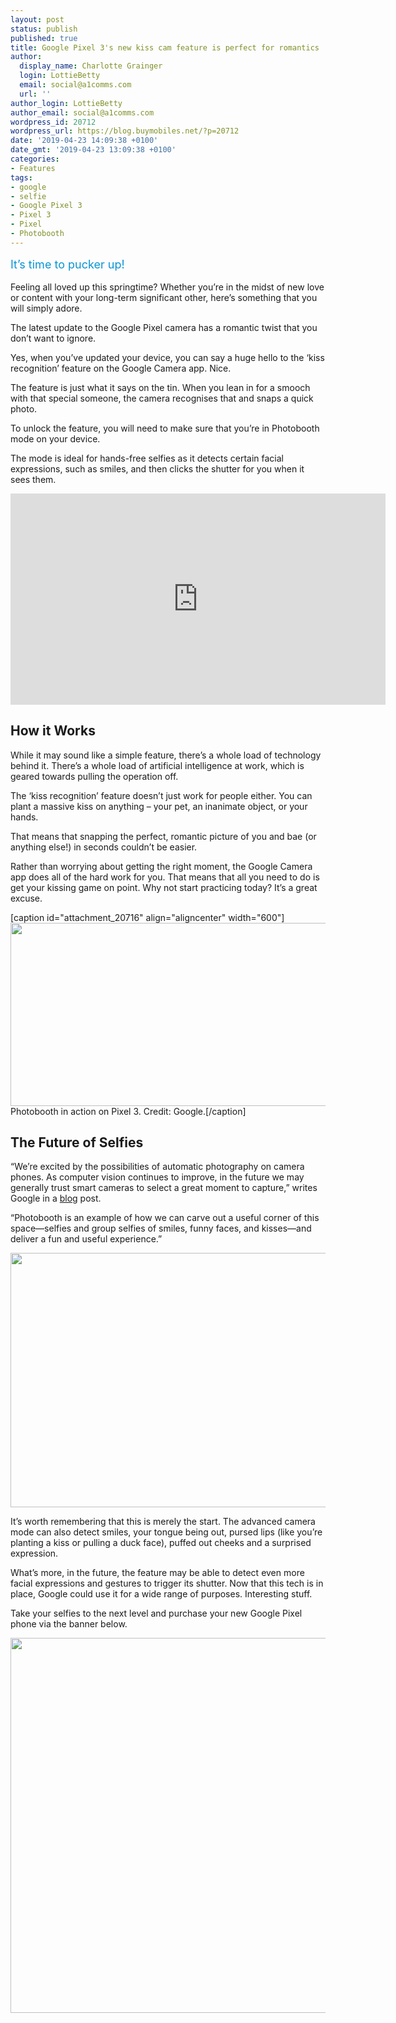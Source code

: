 ```yaml
---
layout: post
status: publish
published: true
title: Google Pixel 3's new kiss cam feature is perfect for romantics
author:
  display_name: Charlotte Grainger
  login: LottieBetty
  email: social@a1comms.com
  url: ''
author_login: LottieBetty
author_email: social@a1comms.com
wordpress_id: 20712
wordpress_url: https://blog.buymobiles.net/?p=20712
date: '2019-04-23 14:09:38 +0100'
date_gmt: '2019-04-23 13:09:38 +0100'
categories:
- Features
tags:
- google
- selfie
- Google Pixel 3
- Pixel 3
- Pixel
- Photobooth
---
```

<p><!-- wp:paragraph --></p>
<p><span class="postStandFirst" style="color: #0896d5; line-height: 26px; font-size: 18px;">It&rsquo;s time to pucker up!</span></p>
<p><!-- /wp:paragraph --></p>
<p>Feeling all loved up this springtime? Whether you&rsquo;re in the midst of new love or content with your long-term significant other, here&rsquo;s something that you will simply adore.</p>
<p>The latest update to the Google Pixel camera has a romantic twist that you don&rsquo;t want to ignore.</p>
<p>Yes, when you&rsquo;ve updated your device, you can say a huge hello to the &lsquo;kiss recognition&rsquo; feature on the Google Camera app. Nice.</p>
<p>The feature is just what it says on the tin. When you lean in for a smooch with that special someone, the camera recognises that and snaps a quick photo.</p>
<p>To unlock the feature, you will need to make sure that you&rsquo;re in Photobooth mode on your device.</p>
<p>The mode is ideal for hands-free selfies as it detects certain facial expressions, such as smiles, and then clicks the shutter for you when it sees them.</p>
<p><iframe src="https://www.youtube.com/embed/vKSA_idPZkc" width="600" height="338" frameborder="0" allowfullscreen="allowfullscreen"></iframe></p>
<h2>How it Works</h2>
<p>While it may sound like a simple feature, there&rsquo;s a whole load of technology behind it. There&rsquo;s a whole load of artificial intelligence at work, which is geared towards pulling the operation off.</p>
<p>The &lsquo;kiss recognition&rsquo; feature doesn&rsquo;t just work for people either. You can plant a massive kiss on anything &ndash; your pet, an inanimate object, or your hands.</p>
<p>That means that snapping the perfect, romantic picture of you and bae (or anything else!) in seconds couldn&rsquo;t be easier.</p>
<p>Rather than worrying about getting the right moment, the Google Camera app does all of the hard work for you. That means that all you need to do is get your kissing game on point. Why not start practicing today? It&rsquo;s a great excuse.</p>
<p>[caption id="attachment_20716" align="aligncenter" width="600"]<img class="wp-image-20716 size-full" src="https://storage.googleapis.com/a1comms-blog-buymobiles/1/2019/04/google-pixel-3-kiss-cam-edit.gif" alt="" width="600" height="293" /> Photobooth in action on Pixel 3. Credit: Google.[/caption]</p>
<h2>The Future of Selfies</h2>
<p>&ldquo;We&rsquo;re excited by the possibilities of automatic photography on camera phones. As computer vision continues to improve, in the future we may generally trust smart cameras to select a great moment to capture,&rdquo; writes Google in a <a href="https://ai.googleblog.com/2019/04/take-your-best-selfie-automatically.html" target="_blank" rel="noopener noreferrer">blog</a> post.</p>
<p>&ldquo;Photobooth is an example of how we can carve out a useful corner of this space&mdash;selfies and group selfies of smiles, funny faces, and kisses&mdash;and deliver a fun and useful experience.&rdquo;</p>
<p><img class="aligncenter size-full wp-image-20717" src="https://storage.googleapis.com/a1comms-blog-buymobiles/1/2019/04/pixel-group-selfie.jpg" alt="" width="600" height="407" /></p>
<p>It&rsquo;s worth remembering that this is merely the start. The advanced camera mode can also detect smiles, your tongue being out, pursed lips (like you&rsquo;re planting a kiss or pulling a duck face), puffed out cheeks and a surprised expression.</p>
<p>What&rsquo;s more, in the future, the feature may be able to detect even more facial expressions and gestures to trigger its shutter. Now that this tech is in place, Google could use it for a wide range of purposes. Interesting stuff.</p>
<p>Take your selfies to the next level and purchase your new Google Pixel phone via the banner below.</p>
<p><a href="https://www.buymobiles.net/google" target="_blank" rel="noopener noreferrer"><img class="aligncenter wp-image-19624 size-full" src="https://storage.googleapis.com/a1comms-blog-buymobiles/1/Google-Pixel-3-ad.jpg" alt="" width="600" height="600" /></a></p>
